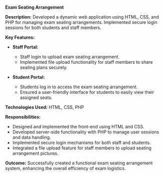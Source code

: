    **Exam Seating Arrangement**


**Description:** Developed a dynamic web application using HTML, CSS, and PHP for managing exam seating arrangements. Implemented secure login sessions for both students and staff members.

**Key Features:**
- **Staff Portal:**
  - Staff login to upload exam seating arrangement.
  - Implemented file upload functionality for staff members to share seating plans securely.

- **Student Portal:**
  - Students log in to access the exam seating arrangement.
  - Ensured a user-friendly interface for students to easily view their assigned seats.

**Technologies Used:** HTML, CSS, PHP

**Responsibilities:**
- Designed and implemented the front-end using HTML and CSS.
- Developed server-side functionality with PHP to manage user sessions and data handling.
- Implemented secure login mechanisms for both staff and students.
- Integrated a file upload feature for staff members to upload seating arrangement pictures.

**Outcome:** Successfully created a functional exam seating arrangement system, enhancing the overall efficiency of exam logistics.


